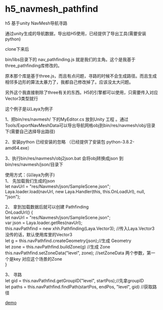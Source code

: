 # h5_navmesh_pathfind

h5 基于unity NavMesh导航寻路   

通过unity生成的导航数据，导出给H5使用，已经提供了导出工具(需要安装python)  

clone下来后  

bin/libs目录下的 nav_pathfinding.js 就是我们的主角。这个是我基于three_pathfinding库修改的。  

原本那个库是基于three.js，而且有点问题，寻路的时候不会生成路径。而且生成相邻多边形的算法太暴力了，我都自己修改掉了。应该没太大问题。  

另外这个我直接剔除了three有关的东西。H5的引擎都可以使用，只需要传入对应Vector3类型就行  


这个例子是以Laya为例子  

1、把bin/res/navmesh/ 下的MyEditor.cs 放到Unity 工程 。通过Tools/ExportNavMeshData可以导出导航网格obj到bin/res/navmesh/obj/目录下(需要自己选择导出路径)  

2、安装python 已经安装的忽略 （已经提供了安装包 python-3.8.2-amd64.exe） 

3、执行bin/res/navmesh/obj2json.bat 会将obj转换成json 到bin/res/navmesh/json/目录下  


使用方式：(以laya为例子)  
1、	先加载我们生成的json  
	let navUrl = "res/Navmesh/json/SampleScene.json";  
	Laya.loader.load(navUrl, new Laya.Handler(this, this.OnLoadUrl), null, "json");  
	
2、	拿到加载数据后就可以创建 Pathfinding  
	OnLoadUrl() {   
        let navUrl = "res/Navmesh/json/SampleScene.json";  
        var json = Laya.loader.getRes(navUrl);         
        this.navPathfind = new xhh.Pathfinding(Laya.Vector3); //传入Laya.Vector3 没传的话，默认使用库里的Vector3  
        let g = this.navPathfind.createGeometry(json);//生成 Geometry          
        let zone = this.navPathfind.buildZone(g) //生成 Zone  
        this.navPathfind.setZoneData("level", zone); //setZoneData 两个参数，第一个是key 对应这个场景的Zone          
    }  

3、	寻路  
	 let gid = this.navPathfind.getGroupID("level", startPos);//先拿groupID  
     let paths = this.navPathfind.findPath(startPos, endPos, "level", gid) //获取路径  
	 
<a href='http://htmlpreview.github.io/?https://github.com/xhaoh94/h5_navmesh_pathfind/blob/master/NavMesh/bin/index.html'>demo</a>

